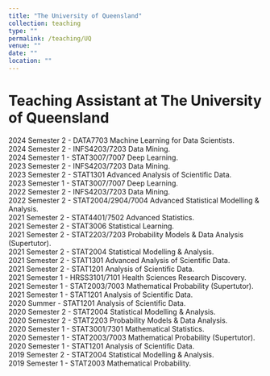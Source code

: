 ```yaml
---
title: "The University of Queensland"
collection: teaching
type: "" 
permalink: /teaching/UQ
venue: ""
date: ""
location: "" 
---
```


# Teaching Assistant at The University of Queensland

2024 Semester 2 - DATA7703 Machine Learning for Data Scientists. <br />
2024 Semester 2 - INFS4203/7203 Data Mining. <br />
2024 Semester 1 - STAT3007/7007 Deep Learning.<br />
2023 Semester 2 - INFS4203/7203 Data Mining.<br />
2023 Semester 2 - STAT1301 Advanced Analysis of Scientific Data.<br />
2023 Semester 1 - STAT3007/7007 Deep Learning.<br />
2022 Semester 2 - INFS4203/7203 Data Mining.<br />
2022 Semester 2 - STAT2004/2904/7004 Advanced Statistical Modelling & Analysis.<br />
2021 Semester 2 - STAT4401/7502 Advanced Statistics.<br />
2021 Semester 2 - STAT3006 Statistical Learning.<br />
2021 Semester 2 - STAT2203/7203 Probability Models & Data Analysis (Supertutor).<br />
2021 Semester 2 - STAT2004 Statistical Modelling & Analysis.<br />
2021 Semester 2 - STAT1301 Advanced Analysis of Scientific Data.<br />
2021 Semester 2 - STAT1201 Analysis of Scientific Data.<br />
2021 Semester 1 - HRSS3101/7101 Health Sciences Research Discovery.<br />
2021 Semester 1 - STAT2003/7003 Mathematical Probability (Supertutor).<br />
2021 Semester 1 - STAT1201 Analysis of Scientific Data.<br />
2020 Summer     - STAT1201 Analysis of Scientific Data.<br />
2020 Semester 2 - STAT2004 Statistical Modelling & Analysis.<br />
2020 Semester 2 - STAT2203 Probability Models & Data Analysis.<br />
2020 Semester 1 - STAT3001/7301 Mathematical Statistics.<br />
2020 Semester 1 - STAT2003/7003 Mathematical Probability (Supertutor).<br />
2020 Semester 1 - STAT1201 Analysis of Scientific Data.<br />
2019 Semester 2 - STAT2004 Statistical Modelling & Analysis.<br />
2019 Semester 1 - STAT2003 Mathematical Probability.
